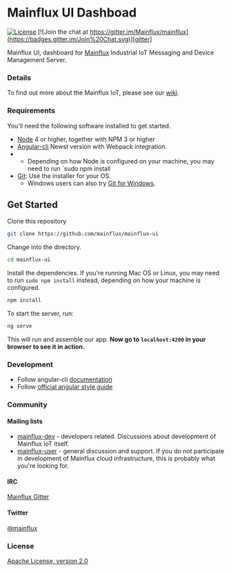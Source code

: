 # Mainflux UI Dashboad

[![License](https://img.shields.io/badge/license-Apache%20v2.0-blue.svg)](LICENSE)
[![Join the chat at https://gitter.im/Mainflux/mainflux](https://badges.gitter.im/Join%20Chat.svg)][gitter]

Mainflux UI, dashboard for [Mainflux](https://github.com/mainflux/mainflux) Industrial IoT Messaging and Device Management Server.

### Details
To find out more about the Mainflux IoT, please see our [wiki][wiki].

### Requirements
You'll need the following software installed to get started.
- [Node](https://nodejs.org/en/) 4  or higher, together with NPM 3 or higher
- [Angular-cli](https://github.com/angular/angular-cli) Newst version with Webpack integration.
- - Depending on how Node is configured on your machine, you may need to run `sudo npm install
- [Git](http://git-scm.com/downloads): Use the installer for your OS.
    - Windows users can also try [Git for Windows](http://git-for-windows.github.io/).

## Get Started

Clone this repository

```bash
git clone https://github.com/mainflux/mainflux-ui
```

Change into the directory.

```bash
cd mainflux-ui
```

Install the dependencies. If you're running Mac OS or Linux, you may need to run `sudo npm install` instead, depending on how your machine is configured.

```bash
npm install
```

To start the server, run:

```bash
ng serve
```
This will run and assemble our  app.
 **Now go to `localhost:4200` in your browser to see it in action.**

### Development
- Follow angular-cli [documentation](https://github.com/angular/angular-cli)
- Follow [official angular style guide](https://angular.io/styleguide)

### Community
#### Mailing lists
- [mainflux-dev][google-dev] - developers related. Discussions about development of Mainflux IoT itself.
- [mainflux-user][google-user] - general discussion and support. If you do not participate in development
    of Mainflux cloud infrastructure, this is probably what you're looking for.

#### IRC
[Mainflux Gitter][gitter]

#### Twitter
[@mainflux][twitter]

### License
[Apache License, version 2.0](LICENSE)

[wiki]: https://github.com/Mainflux/mainflux/wiki
[google-dev]: https://groups.google.com/forum/#!forum/mainflux-dev
[google-user]: https://groups.google.com/forum/#!forum/mainflux-user
[twitter]: https://twitter.com/mainflux
[gitter]: https://gitter.im/Mainflux/mainflux?utm_source=badge&utm_medium=badge&utm_campaign=pr-badge&utm_content=badge

